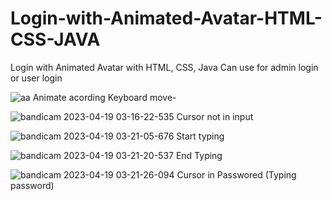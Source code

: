 # Login-with-Animated-Avatar-HTML-CSS-JAVA
Login with Animated Avatar with HTML, CSS, Java
Can use for admin login or user login

![aa](https://user-images.githubusercontent.com/40088619/232916087-1613533a-c21f-4bb6-b310-b86a6b818713.gif)
Animate acording Keyboard move-

![bandicam 2023-04-19 03-16-22-535](https://user-images.githubusercontent.com/40088619/232910270-25c65a0e-7e85-41b0-a043-70321fd6c236.jpg)
Cursor not in input

![bandicam 2023-04-19 03-21-05-676](https://user-images.githubusercontent.com/40088619/232910282-e24a72a5-5908-459a-a27a-7371c036b688.jpg)
Start typing 

![bandicam 2023-04-19 03-21-20-537](https://user-images.githubusercontent.com/40088619/232910241-b9c248bf-4ff2-4360-b759-455837610944.jpg)
End Typing

![bandicam 2023-04-19 03-21-26-094](https://user-images.githubusercontent.com/40088619/232910250-e4048ed8-e9b5-4d1d-b032-8c355b5c6e9c.jpg)
Cursor in Passwored (Typing password)


